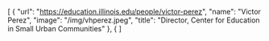 [
    {
        "url": "https://education.illinois.edu/people/victor-perez",
        "name": "Victor Perez",
        "image": "/img/vhperez.jpeg",
        "title": "Director, Center for Education in Small Urban Communities"
    },
    {
    ]
